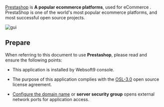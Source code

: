 [Prestashop](https://www.prestashop.com/en) is **A popular ecommerce platforms**, used for eCommerce . PrestaShop is one of the world's most popular ecommerce platforms, and most successful open source projects.


![gui](https://libs.websoft9.com/Websoft9/DocsPicture/zh/prestashop/pretashopui-websoft9.png)


## Prepare

When referring to this document to use **Prestashop**, please read and ensure the following points:

- This application is installed by Websoft9 console.

- The purpose of this application complies with the [OSL-3.0](https://opensource.org/licenses/OSL-3.0) open source license agreement.

- [Configure the domain name](./domain-set) or **server security group** opens external network ports for application access.